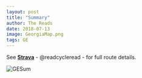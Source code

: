 ```yaml
---
layout: post
title: "Summary"
author: The Reads
date: 2018-07-13
image: GeorgiaMap.png  
tags: GE
---
```




See [**Strava**](https://www.strava.com/athletes/readcycleread) - @readcycleread - for full route details.  



![GESum](assets/img/GESum.jpg)
